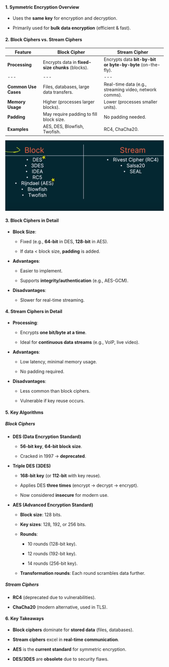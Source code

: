 #### **1\. Symmetric Encryption Overview**

-   Uses the **same key** for encryption and decryption.

-   Primarily used for **bulk data encryption** (efficient & fast).

#### **2\. Block Ciphers vs. Stream Ciphers**

| **Feature** | **Block Cipher** | **Stream Cipher** |
| --- |  --- |  --- |
| **Processing** | Encrypts data in **fixed-size chunks** (blocks). | Encrypts data **bit-by-bit or byte-by-byte** (on-the-fly). |
| --- |  --- |  --- |
| **Common Use Cases** | Files, databases, large data transfers. | Real-time data (e.g., streaming video, network comms). |
| **Memory Usage** | Higher (processes larger blocks). | Lower (processes smaller units). |
| **Padding** | May require padding to fill block size. | No padding needed. |
| **Examples** | AES, DES, Blowfish, Twofish. | RC4, ChaCha20. |

![alt text](image-6.png)
#### **3\. Block Ciphers in Detail**

-   **Block Size**:

    -   Fixed (e.g., **64-bit** in DES, **128-bit** in AES).

    -   If data < block size, **padding** is added.

-   **Advantages**:

    -   Easier to implement.

    -   Supports **integrity/authentication** (e.g., AES-GCM).

-   **Disadvantages**:

    -   Slower for real-time streaming.

#### **4\. Stream Ciphers in Detail**

-   **Processing**:

    -   Encrypts **one bit/byte at a time**.

    -   Ideal for **continuous data streams** (e.g., VoIP, live video).

-   **Advantages**:

    -   Low latency, minimal memory usage.

    -   No padding required.

-   **Disadvantages**:

    -   Less common than block ciphers.

    -   Vulnerable if key reuse occurs.

#### **5\. Key Algorithms**

##### **Block Ciphers**

-   **DES (Data Encryption Standard)**

    -   **56-bit key**, **64-bit block size**.

    -   Cracked in 1997 → **deprecated**.

-   **Triple DES (3DES)**

    -   **168-bit key** (or **112-bit** with key reuse).

    -   Applies DES **three times** (encrypt → decrypt → encrypt).

    -   Now considered **insecure** for modern use.

-   **AES (Advanced Encryption Standard)**

    -   **Block size**: 128 bits.

    -   **Key sizes**: 128, 192, or 256 bits.

    -   **Rounds**:

        -   10 rounds (128-bit key).

        -   12 rounds (192-bit key).

        -   14 rounds (256-bit key).

    -   **Transformation rounds**: Each round scrambles data further.

##### **Stream Ciphers**

-   **RC4** (deprecated due to vulnerabilities).

-   **ChaCha20** (modern alternative, used in TLS).

#### **6\. Key Takeaways**

-   **Block ciphers** dominate for **stored data** (files, databases).

-   **Stream ciphers** excel in **real-time communication**.

-   **AES** is the **current standard** for symmetric encryption.

-   **DES/3DES** are **obsolete** due to security flaws.